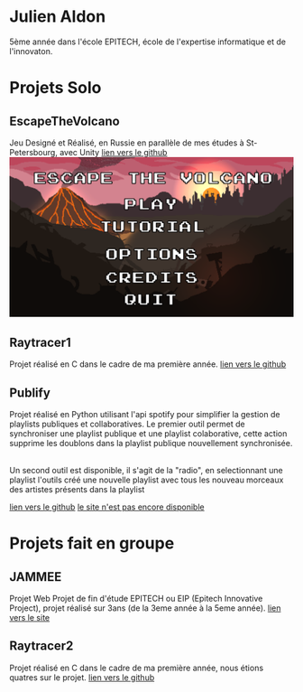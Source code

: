 # Julien Aldon
5ème année dans l'école EPITECH, école de l'expertise informatique et de l'innovaton.

# Projets Solo
## EscapeTheVolcano
Jeu Designé et Réalisé, en Russie en parallèle de mes études à St-Petersbourg, avec Unity [lien vers le github](https://github.com/JulienAldon/EscapeTheVolcano)
![](ressources/Menu.png)

## Raytracer1
Projet réalisé en C dans le cadre de ma première année.
[lien vers le github](https://github.com/JulienAldon/Epitech_Raytracer1)

## Publify
Projet réalisé en Python utilisant l'api spotify pour simplifier la gestion de playlists publiques et collaboratives.
Le premier outil permet de synchroniser une playlist publique et une playlist colaborative, cette action supprime les doublons dans la playlist publique nouvellement synchronisée.
![]()

Un second outil est disponible, il s'agit de la "radio", en selectionnant une playlist l'outils créé une nouvelle playlist avec tous les nouveau morceaux des artistes présents dans la playlist
![]()

[lien vers le github](https://github.com/JulienAldon/Publify)
[le site n'est pas encore disponible]()

# Projets fait en groupe

## JAMMEE
Projet Web
Projet de fin d'étude EPITECH ou EIP (Epitech Innovative Project), projet réalisé sur 3ans (de la 3eme année à la 5eme année).
[lien vers le site](jammee.io)
![]()

## Raytracer2
Projet réalisé en C dans le cadre de ma première année, nous étions quatres sur le projet.
[lien vers le github](https://github.com/JulienAldon/Epitech_Raytracer2)
![]()
